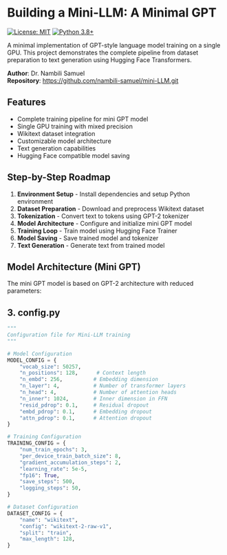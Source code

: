 # Building a Mini-LLM: A Minimal GPT

[![License: MIT](https://img.shields.io/badge/License-MIT-yellow.svg)](https://opensource.org/licenses/MIT)
[![Python 3.8+](https://img.shields.io/badge/python-3.8+-blue.svg)](https://www.python.org/downloads/)

A minimal implementation of GPT-style language model training on a single GPU. This project demonstrates the complete pipeline from dataset preparation to text generation using Hugging Face Transformers.

**Author**: Dr. Nambili Samuel  
**Repository**: https://github.com/nambili-samuel/mini-LLM.git

## Features

- Complete training pipeline for mini GPT model
- Single GPU training with mixed precision
- Wikitext dataset integration
- Customizable model architecture
- Text generation capabilities
- Hugging Face compatible model saving

## Step-by-Step Roadmap

1. **Environment Setup** - Install dependencies and setup Python environment
2. **Dataset Preparation** - Download and preprocess Wikitext dataset
3. **Tokenization** - Convert text to tokens using GPT-2 tokenizer
4. **Model Architecture** - Configure and initialize mini GPT model
5. **Training Loop** - Train model using Hugging Face Trainer
6. **Model Saving** - Save trained model and tokenizer
7. **Text Generation** - Generate text from trained model

## Model Architecture (Mini GPT)

The mini GPT model is based on GPT-2 architecture with reduced parameters:



## 3. config.py
```python
"""
Configuration file for Mini-LLM training
"""

# Model Configuration
MODEL_CONFIG = {
    "vocab_size": 50257,
    "n_positions": 128,      # Context length
    "n_embd": 256,          # Embedding dimension
    "n_layer": 4,           # Number of transformer layers
    "n_head": 4,            # Number of attention heads
    "n_inner": 1024,        # Inner dimension in FFN
    "resid_pdrop": 0.1,     # Residual dropout
    "embd_pdrop": 0.1,      # Embedding dropout
    "attn_pdrop": 0.1,      # Attention dropout
}

# Training Configuration
TRAINING_CONFIG = {
    "num_train_epochs": 3,
    "per_device_train_batch_size": 8,
    "gradient_accumulation_steps": 2,
    "learning_rate": 5e-5,
    "fp16": True,
    "save_steps": 500,
    "logging_steps": 50,
}

# Dataset Configuration
DATASET_CONFIG = {
    "name": "wikitext",
    "config": "wikitext-2-raw-v1",
    "split": "train",
    "max_length": 128,
}


